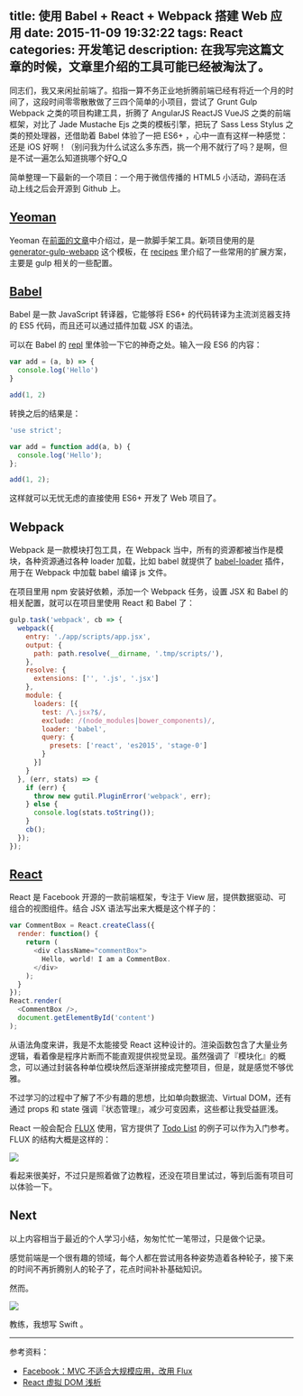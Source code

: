 title: 使用 Babel + React + Webpack 搭建 Web 应用
date: 2015-11-09 19:32:22
tags: React
categories: 开发笔记
description: 在我写完这篇文章的时候，文章里介绍的工具可能已经被淘汰了。
---

同志们，我又来闲扯前端了。掐指一算不务正业地折腾前端已经有将近一个月的时间了，这段时间零零散散做了三四个简单的小项目，尝试了 Grunt Gulp Webpack 之类的项目构建工具，折腾了 AngularJS ReactJS VueJS 之类的前端框架，对比了 Jade Mustache Ejs 之类的模板引擎，把玩了 Sass Less Stylus 之类的预处理器，还借助着 Babel 体验了一把 ES6+ ，心中一直有这样一种感觉：还是 iOS 好啊！（别问我为什么试这么多东西，挑一个用不就行了吗？是啊，但是不试一遍怎么知道挑哪个好Q_Q

简单整理一下最新的一个项目：一个用于微信传播的 HTML5 小活动，源码在活动上线之后会开源到 Github 上。

## [Yeoman](https://github.com/yeoman/yo)

Yeoman 在[前面的文章](http://blog.callmewhy.com/2015/09/18/use-yeoman-with-angular-and-gulp/#Yeoman)中介绍过，是一款脚手架工具。新项目使用的是 [generator-gulp-webapp](https://github.com/yeoman/generator-gulp-webapp) 这个模板，在 [recipes](https://github.com/yeoman/generator-gulp-webapp/tree/master/docs/recipes) 里介绍了一些常用的扩展方案，主要是 gulp 相关的一些配置。

## [Babel](http://babeljs.io/)

Babel 是一款 JavaScript 转译器，它能够将 ES6+ 的代码转译为主流浏览器支持的 ES5 代码，而且还可以通过插件加载 JSX 的语法。

可以在 Babel 的 [repl](http://babeljs.io/repl/) 里体验一下它的神奇之处。输入一段 ES6 的内容：

```js
var add = (a, b) => {
  console.log('Hello')
}

add(1, 2)
```

转换之后的结果是：

```js
'use strict';

var add = function add(a, b) {
  console.log('Hello');
};

add(1, 2);
```

这样就可以无忧无虑的直接使用 ES6+ 开发了 Web 项目了。

## Webpack

Webpack 是一款模块打包工具，在 Webpack 当中，所有的资源都被当作是模块，各种资源通过各种 loader 加载，比如 babel 就提供了 [babel-loader](https://github.com/babel/babel-loader) 插件，用于在 Webpack 中加载 babel 编译 js 文件。

在项目里用 npm 安装好依赖，添加一个 Webpack 任务，设置 JSX 和 Babel 的相关配置，就可以在项目里使用 React 和 Babel 了：

```js
gulp.task('webpack', cb => {
  webpack({
    entry: './app/scripts/app.jsx',
    output: {
      path: path.resolve(__dirname, '.tmp/scripts/'),
    },
    resolve: {
      extensions: ['', '.js', '.jsx']
    },
    module: {
      loaders: [{
        test: /\.jsx?$/,
        exclude: /(node_modules|bower_components)/,
        loader: 'babel',
        query: {
          presets: ['react', 'es2015', 'stage-0']
        }
      }]
    }
  }, (err, stats) => {
    if (err) {
      throw new gutil.PluginError('webpack', err);
    } else {
      console.log(stats.toString());
    }
    cb();
  });
});
```

## [React](https://github.com/facebook/react)

React 是 Facebook 开源的一款前端框架，专注于 View 层，提供数据驱动、可组合的视图组件。结合 JSX 语法写出来大概是这个样子的：

```js
var CommentBox = React.createClass({
  render: function() {
    return (
      <div className="commentBox">
        Hello, world! I am a CommentBox.
      </div>
    );
  }
});
React.render(
  <CommentBox />,
  document.getElementById('content')
);
```

从语法角度来讲，我是不太能接受 React 这种设计的。渲染函数包含了大量业务逻辑，看着像是程序片断而不能直观提供视觉呈现。虽然强调了『模块化』的概念，可以通过封装各种单位模块然后逐渐拼接成完整项目，但是，就是感觉不够优雅。

不过学习的过程中了解了不少有趣的思想，比如单向数据流、Virtual DOM，还有通过 props 和 state 强调『状态管理』，减少可变因素，这些都让我受益匪浅。

React 一般会配合 [FLUX](http://facebook.github.io/flux/) 使用，官方提供了 [Todo List](http://facebook.github.io/flux/docs/todo-list.html) 的例子可以作为入门参考。FLUX 的结构大概是这样的：

![](http://ww1.sinaimg.cn/large/61d238c7jw1exvtvfsmfcj21040joadn.jpg)

看起来很美好，不过只是照着做了边教程，还没在项目里试过，等到后面有项目可以体验一下。

## Next

以上内容相当于最近的个人学习小结，匆匆忙忙一笔带过，只是做个记录。

感觉前端是一个很有趣的领域，每个人都在尝试用各种姿势造着各种轮子，接下来的时间不再折腾别人的轮子了，花点时间补补基础知识。

然而。

![](http://ww4.sinaimg.cn/large/61d238c7gw1ettf9re22uj20fu08owf3.jpg)

教练，我想写 Swift 。

***

参考资料：

- [Facebook：MVC 不适合大规模应用，改用 Flux](http://www.infoq.com/cn/news/2014/05/facebook-mvc-flux)
- [React 虚拟 DOM 浅析](http://www.alloyteam.com/2015/10/react-virtual-analysis-of-the-dom/)
